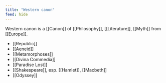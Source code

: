 ```yaml
---
title: "Western canon"
feed: hide
---
```


Western canon is a [[Canon]] of [[Philosophy]], [[Literature]], [[Myth]] from [[Europe]]. 

- [[Republic]]
- [[Aeneid]]
- [[Metamorphoses]]
- [[Divina Commedia]]
- [[Paradise Lost]]
- [[Shakespeare]], esp. [[Hamlet]], [[Macbeth]]
- [[Odyssey]]